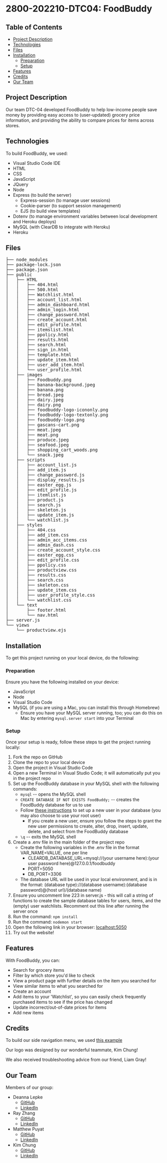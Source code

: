 # 2800-202210-DTC04: FoodBuddy

## Table of Contents

* [Project Description](#project-description)
* [Technologies](#technologies)
* [Files](#files)
* [Installation](#installation)
    * [Preparation](#preparation)
    * [Setup](#setup)
* [Features](#features)
* [Credits](#credits)
* [Our Team](#our-team)

## Project Description
Our team DTC-04 developed FoodBuddy to help low-income people save money by providing easy access to (user-updated) grocery price information, and providing the ability to compare prices for items across stores.

## Technologies

To build FoodBuddy, we used:
* Visual Studio Code IDE
* HTML
* CSS
* JavaScript
* JQuery
* Node
* Express (to build the server)
    * Express-session (to manage user sessions)
    * Cookie-parser (to support session management)
    * EJS (to build view templates)
* Dotenv (to manage environment variables between local development and Heroku deploys)
* MySQL (with ClearDB to integrate with Heroku)
* Heroku

## Files

<pre>
├── node_modules
├── package-lock.json
├── package.json
├── public
│   ├── HTML
│   │   ├── 404.html
│   │   ├── 500.html
│   │   ├── Watchlist.html
│   │   ├── account_list.html
│   │   ├── admin_dashboard.html
│   │   ├── admin_login.html
│   │   ├── change_password.html
│   │   ├── create_account.html
│   │   ├── edit_profile.html
│   │   ├── itemslist.html
│   │   ├── ppolicy.html
│   │   ├── results.html
│   │   ├── search.html
│   │   ├── sign_in.html
│   │   ├── template.html
│   │   ├── update_item.html
│   │   ├── user_add_item.html
│   │   └── user_profile.html
│   ├── images
│   │   ├── Foodbuddy.png
│   │   ├── banana-background.jpeg
│   │   ├── banana.png
│   │   ├── bread.jpeg
│   │   ├── dairy.jpeg
│   │   ├── dairy.png
│   │   ├── foodbuddy-logo-icononly.png
│   │   ├── foodbuddy-logo-textonly.png
│   │   ├── foodbuddy-logo.png
│   │   ├── gascans-cart.png
│   │   ├── meat.jpeg
│   │   ├── meat.png
│   │   ├── produce.jpeg
│   │   ├── seafood.jpeg
│   │   ├── shopping_cart_woods.png
│   │   └── snack.jpeg
│   ├── scripts
│   │   ├── account_list.js
│   │   ├── add_item.js
│   │   ├── change_password.js
│   │   ├── display_results.js
│   │   ├── easter_egg.js
│   │   ├── edit_profile.js
│   │   ├── itemlist.js
│   │   ├── product.js
│   │   ├── search.js
│   │   ├── skeleton.js
│   │   ├── update_item.js
│   │   └── watchlist.js
│   ├── styles
│   │   ├── 404.css
│   │   ├── add_item.css
│   │   ├── admin_acc_items.css
│   │   ├── admin_dash.css
│   │   ├── create_account_style.css
│   │   ├── easter_egg.css
│   │   ├── edit_profile.css
│   │   ├── ppolicy.css
│   │   ├── productview.css
│   │   ├── results.css
│   │   ├── search.css
│   │   ├── skeleton.css
│   │   ├── update_item.css
│   │   ├── user_profile_style.css
│   │   └── watchlist.css
│   └── text
│       ├── footer.html
│       └── nav.html
├── server.js
└── views
    └── productview.ejs
</pre>


## Installation

To get this project running on your local device, do the following:

### Preparation

Ensure you have the following installed on your device:

* JavaScript
* Node
* Visual Studio Code
* MySQL (if you are using a Mac, you can install this through Homebrew)
    * Ensure you have your MySQL server running, too; you can do this on Mac by entering ```mysql.server start``` into your Terminal

### Setup

Once your setup is ready, follow these steps to get the project running locally:

1. Fork the repo on GitHub
2. Clone the repo to your local device
3. Open the project in Visual Studio Code
4. Open a new Terminal in Visual Studio Code; it will automatically put you in the project repo
5. Set up the FoodBuddy database in your MySQL shell with the following commands:
    * ```mysql``` -- opens the MySQL shell
    * ```CREATE DATABASE IF NOT EXISTS FoodBuddy;``` -- creates the FoodBuddy database for us to use
    * Follow [these instructions](https://www.digitalocean.com/community/tutorials/how-to-create-a-new-user-and-grant-permissions-in-mysql) to set up a new user in your database (you may also choose to use your root user)
        * If you create a new user, ensure you follow the steps to grant the new user permissions to create, alter, drop, insert, update, delete, and select from the FoodBuddy database
    * ```\q``` -- exits the MySQL shell
6. Create a .env file in the main folder of the project repo
    * Create the following variables in the .env file in the format VAR_NAME=VALUE, one per line
        * CLEARDB_DATABASE_URL=mysql://(your username here):(your user password here)@127.0.0.1/foodbuddy
        * PORT=5050
        * DB_PORT=3306
    * The database URL will be used in your local environment, and is in the format:
     (database type)://(database username):(database password)@(host url)/(database name)
7. Ensure you uncomment line 223 in server.js - this will call a string of functions to create the sample database tables for users, items, and the (empty) user watchlists. Recomment out this line after running the server once
8. Run the command: ```npm install```
9. Run the command: ```nodemon start```
10. Open the following link in your browser: [localhost:5050](localhost:5050)
11. Try out the website!

## Features

With FoodBuddy, you can:
* Search for grocery items
* Filter by which store you'd like to check
* View a product page with further details on the item you searched for
* View similar items to what you searched for
* Create an account
* Add items to your 'Watchlist', so you can easily check frequently purchased items to see if the price has changed
* Update incorrect/out-of-date prices for items
* Add new items


## Credits

To build our side navigation menu, we used [this example](https://www.w3schools.com/howto/howto_js_sidenav.asp)

Our logo was designed by our wonderful teammate, Kim Chung!

We also received troubleshooting advice from our friend, Liam Gray!

## Our Team

Members of our group:
* Deanna Lepke
    * [GitHub](https://github.com/dlepke)
    * [LinkedIn](https://www.linkedin.com/in/deanna-lepke-26317222b/)
* Ray Zhang
    * [GitHub](https://github.com/rzhangbcit)
    * [LinkedIn](https://www.linkedin.com/in/ray-zhang-922938145/)
* Matthew Puyat
    * [GitHub](https://github.com/matirix)
    * [LinkedIn](https://www.linkedin.com/in/matthew-puyat-112318195/)
* Kim Chung
    * [GitHub](https://github.com/kimmm-c)
    * [LinkedIn](https://www.linkedin.com/in/kim-chung-874917110/)